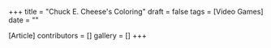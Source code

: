 +++
title = "Chuck E. Cheese's Coloring"
draft = false
tags = [Video Games]
date = ""

[Article]
contributors = []
gallery = []
+++